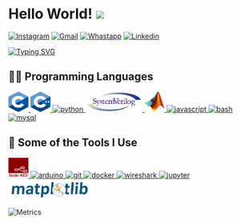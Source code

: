 # Hello World! <img src="https://raw.githubusercontent.com/iampavangandhi/iampavangandhi/master/gifs/Hi.gif" width="30px">

[![Instagram](https://img.shields.io/badge/-Instagram-c13584?style=flat&labelColor=c13584&logo=instagram&logoColor=white)](https://www.instagram.com/jefferson._lopes/)
[![Gmail](https://img.shields.io/badge/-Gmail-c14438?style=flat&logo=Gmail&logoColor=white)](mailto:jefferson.lopes@ee.ufcg.edu.br)
[![Whastapp](https://img.shields.io/badge/-Whastapp-success?style=flat&logo=Whatsapp&logoColor=white)](https://api.whatsapp.com/send?phone=+558391286764&text=&source=&data=&app_absent=)
[![Linkedin](https://img.shields.io/badge/-LinkedIn-blue?style=flat&logo=Linkedin&logoColor=white)](https://www.linkedin.com/in/lopes-jefferson/)

[![Typing SVG](https://readme-typing-svg.herokuapp.com?font=&color=C54B48&center=true&vCenter=true&lines=Hi%2C+I'm+Jefferson+Lopes;Electrical+Engineer+student;Parahybaja+electrical+subsystem+chief;Volunteer+at+embedded+lab)](https://git.io/typing-svg)

## 👨‍💻 Programming Languages

<p align="left"> 
    <a href="" target="_blank"> <img src="https://github.com/Jefferson-Lopes/Jefferson-Lopes/blob/master/resources/c.png" alt="c" width="40" height="40"/> </a>
    <a href="" target="_blank"> <img src="https://github.com/Jefferson-Lopes/Jefferson-Lopes/blob/master/resources/cpp.png" alt="cpp" width="40" height="40"/> </a>
    <a href="" target="_blank"> <img src="https://www.vectorlogo.zone/logos/python/python-icon.svg" alt="python" width="40" height="40"/> </a>
    <a href="" target="_blank"> <img src="https://github.com/Jefferson-Lopes/Jefferson-Lopes/blob/master/resources/SystemVerilog.png" alt="system verilog" height="40"/> </a>
    <a href="" target="_blank"> <img src="https://github.com/Jefferson-Lopes/Jefferson-Lopes/blob/master/resources/matlab.png" alt="matlab" width="40" height="40"/> </a>
    <a href="" target="_blank"> <img src="https://www.vectorlogo.zone/logos/javascript/javascript-ar21.svg" alt="javascript" height="40"/> </a>
    <a href="" target="_blank"> <img src="https://www.vectorlogo.zone/logos/gnu_bash/gnu_bash-ar21.svg" alt="bash" height="40"/> </a>
    <a href="" target="_blank"> <img src="https://www.vectorlogo.zone/logos/mysql/mysql-ar21.svg" alt="mysql" height="40"/> </a>
</p>

## 🚀 Some of the Tools I Use

<p align="left"> 
    <a href="" target="_blank"> <img src="https://github.com/Jefferson-Lopes/Jefferson-Lopes/blob/master/resources/node-red.png" alt="node-red" width="40" height="40"/> </a>
    <a href="" target="_blank"> <img src="https://www.vectorlogo.zone/logos/arduino/arduino-official.svg" alt="arduino" height="40"/> </a>
    <a href="" target="_blank"> <img src="https://www.vectorlogo.zone/logos/git-scm/git-scm-ar21.svg" alt="git" height="40"/> </a>
    <a href="" target="_blank"> <img src="https://www.vectorlogo.zone/logos/docker/docker-official.svg" alt="docker" height="40"/> </a>
    <a href="" target="_blank"> <img src="https://www.vectorlogo.zone/logos/wireshark/wireshark-ar21.svg" alt="wireshark" height="40"/> </a>
    <a href="" target="_blank"> <img src="https://www.vectorlogo.zone/logos/jupyter/jupyter-ar21.svg" alt="jupyter" height="40"/> </a>
    <a href="" target="_blank"> <img src="https://github.com/Jefferson-Lopes/Jefferson-Lopes/blob/master/resources/matplotlib.svg" alt="matplotlib" height="40"/> </a>
</p>

![Metrics](https://metrics.lecoq.io/Jefferson-Lopes)